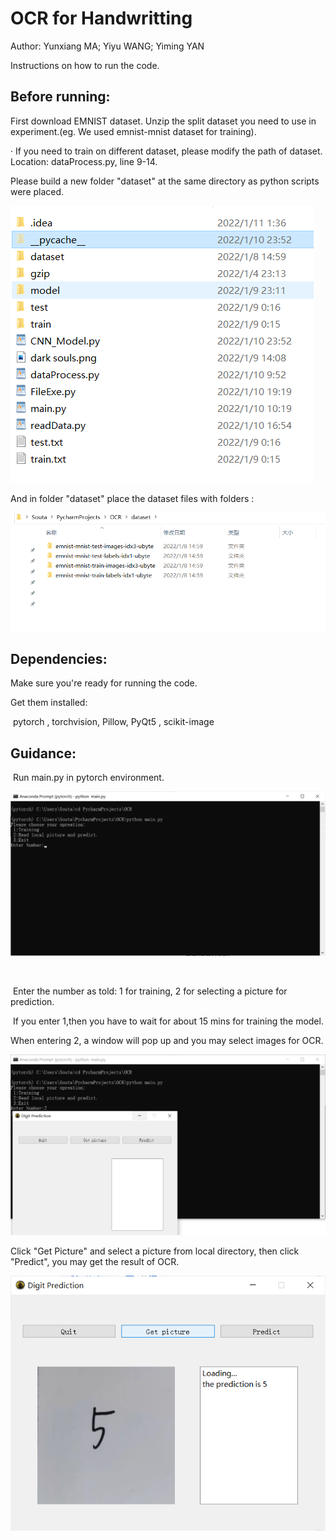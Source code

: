 # OCR for Handwritting

Author: Yunxiang MA; Yiyu WANG; Yiming YAN

Instructions on how to run the code.

## Before running:

First download EMNIST dataset. Unzip the split dataset you need to use in experiment.(eg. We used emnist-mnist dataset for training).

· If you need to train on different dataset, please modify the path of dataset. Location: dataProcess.py, line 9-14. 

Please build a new folder "dataset" at the same directory as python scripts were placed.

![](https://github.com/SoutaTakanashi/MYXNB/blob/main/image-20220111014630400.png)

And in folder "dataset" place the dataset files with folders :

![](https://github.com/SoutaTakanashi/MYXNB/blob/main/image-20220111014746464.png)



## Dependencies:

Make sure you're ready for running the code.

Get them installed:

​	pytorch , torchvision, Pillow, PyQt5 , scikit-image



## Guidance:

​	Run main.py in pytorch environment. 

![](https://github.com/SoutaTakanashi/MYXNB/blob/main/image-20220111015453668.png)

​	

​	Enter the number as told: 1 for training, 2 for selecting a picture for prediction. 

​	If you enter 1,then you have to wait for about 15 mins for training the model.

When entering 2, a window will pop up and you may select images for OCR.

![](https://github.com/SoutaTakanashi/MYXNB/blob/main/image-20220111015639037.png)

Click "Get Picture" and select a picture from local directory, then click "Predict", you may get the result of OCR.

![](https://github.com/SoutaTakanashi/MYXNB/blob/main/image-20220111015847880.png)



